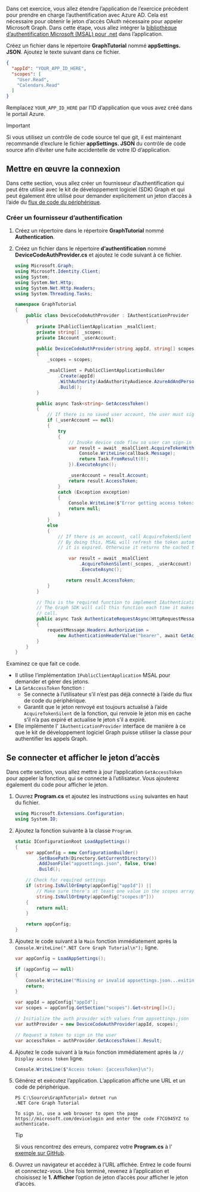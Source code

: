 <!-- markdownlint-disable MD002 MD041 -->

Dans cet exercice, vous allez étendre l’application de l’exercice précédent pour prendre en charge l’authentification avec Azure AD. Cela est nécessaire pour obtenir le jeton d’accès OAuth nécessaire pour appeler Microsoft Graph. Dans cette étape, vous allez intégrer la [bibliothèque d’authentification Microsoft (MSAL) pour .net](https://github.com/AzureAD/microsoft-authentication-library-for-dotnet) dans l’application.

Créez un fichier dans le répertoire **GraphTutorial** nommé **appSettings. JSON**. Ajoutez le texte suivant dans ce fichier.

```json
{
  "appId": "YOUR_APP_ID_HERE",
  "scopes": [
    "User.Read",
    "Calendars.Read"
  ]
}
```

Remplacez `YOUR_APP_ID_HERE` par l’ID d’application que vous avez créé dans le portail Azure.

> [!IMPORTANT]
> Si vous utilisez un contrôle de code source tel que git, il est maintenant recommandé d’exclure le fichier **appSettings. JSON** du contrôle de code source afin d’éviter une fuite accidentelle de votre ID d’application.

## <a name="implement-sign-in"></a>Mettre en œuvre la connexion

Dans cette section, vous allez créer un fournisseur d’authentification qui peut être utilisé avec le kit de développement logiciel (SDK) Graph et qui peut également être utilisé pour demander explicitement un jeton d’accès à l’aide du [flux de code du périphérique](https://docs.microsoft.com/azure/active-directory/develop/v2-oauth2-device-code).

### <a name="create-an-authentication-provider"></a>Créer un fournisseur d’authentification

1. Créez un répertoire dans le répertoire **GraphTutorial** nommé **Authentication**.
1. Créez un fichier dans le répertoire **d’authentification** nommé **DeviceCodeAuthProvider.cs** et ajoutez le code suivant à ce fichier.

    ```csharp
    using Microsoft.Graph;
    using Microsoft.Identity.Client;
    using System;
    using System.Net.Http;
    using System.Net.Http.Headers;
    using System.Threading.Tasks;

    namespace GraphTutorial
    {
        public class DeviceCodeAuthProvider : IAuthenticationProvider
        {
            private IPublicClientApplication _msalClient;
            private string[] _scopes;
            private IAccount _userAccount;

            public DeviceCodeAuthProvider(string appId, string[] scopes)
            {
                _scopes = scopes;

                _msalClient = PublicClientApplicationBuilder
                    .Create(appId)
                    .WithAuthority(AadAuthorityAudience.AzureAdAndPersonalMicrosoftAccount, true)
                    .Build();
            }

            public async Task<string> GetAccessToken()
            {
                // If there is no saved user account, the user must sign-in
                if (_userAccount == null)
                {
                    try
                    {
                        // Invoke device code flow so user can sign-in with a browser
                        var result = await _msalClient.AcquireTokenWithDeviceCode(_scopes, callback => {
                            Console.WriteLine(callback.Message);
                            return Task.FromResult(0);
                        }).ExecuteAsync();

                        _userAccount = result.Account;
                        return result.AccessToken;
                    }
                    catch (Exception exception)
                    {
                        Console.WriteLine($"Error getting access token: {exception.Message}");
                        return null;
                    }
                }
                else
                {
                    // If there is an account, call AcquireTokenSilent
                    // By doing this, MSAL will refresh the token automatically if
                    // it is expired. Otherwise it returns the cached token.

                        var result = await _msalClient
                            .AcquireTokenSilent(_scopes, _userAccount)
                            .ExecuteAsync();

                       return result.AccessToken;
                }
            }

            // This is the required function to implement IAuthenticationProvider
            // The Graph SDK will call this function each time it makes a Graph
            // call.
            public async Task AuthenticateRequestAsync(HttpRequestMessage requestMessage)
            {
                requestMessage.Headers.Authorization =
                    new AuthenticationHeaderValue("bearer", await GetAccessToken());
            }
        }
    }
    ```

Examinez ce que fait ce code.

- Il utilise l’implémentation `IPublicClientApplication` MSAL pour demander et gérer des jetons.
- La `GetAccessToken` fonction :
  - Se connecte à l’utilisateur s’il n’est pas déjà connecté à l’aide du flux de code du périphérique.
  - Garantit que le jeton renvoyé est toujours actualisé à l’aide `AcquireTokenSilent` de la fonction, qui renvoie le jeton mis en cache s’il n’a pas expiré et actualise le jeton s’il a expiré.
- Elle implémente l' `IAuthenticationProvider` interface de manière à ce que le kit de développement logiciel Graph puisse utiliser la classe pour authentifier les appels Graph.

## <a name="sign-in-and-display-the-access-token"></a>Se connecter et afficher le jeton d’accès

Dans cette section, vous allez mettre à jour l’application `GetAccessToken` pour appeler la fonction, qui se connecte à l’utilisateur. Vous ajouterez également du code pour afficher le jeton.

1. Ouvrez **Program.cs** et ajoutez les instructions `using` suivantes en haut du fichier.

    ```csharp
    using Microsoft.Extensions.Configuration;
    using System.IO;
    ```

1. Ajoutez la fonction suivante à la classe `Program`.

    ```csharp
    static IConfigurationRoot LoadAppSettings()
    {
        var appConfig = new ConfigurationBuilder()
            .SetBasePath(Directory.GetCurrentDirectory())
            .AddJsonFile("appsettings.json", false, true)
            .Build();

        // Check for required settings
        if (string.IsNullOrEmpty(appConfig["appId"]) ||
            // Make sure there's at least one value in the scopes array
            string.IsNullOrEmpty(appConfig["scopes:0"]))
        {
            return null;
        }

        return appConfig;
    }
    ```

1. Ajoutez le code suivant à la `Main` fonction immédiatement après la `Console.WriteLine(".NET Core Graph Tutorial\n");` ligne.

    ```csharp
    var appConfig = LoadAppSettings();

    if (appConfig == null)
    {
        Console.WriteLine("Missing or invalid appsettings.json...exiting");
        return;
    }

    var appId = appConfig["appId"];
    var scopes = appConfig.GetSection("scopes").Get<string[]>();

    // Initialize the auth provider with values from appsettings.json
    var authProvider = new DeviceCodeAuthProvider(appId, scopes);

    // Request a token to sign in the user
    var accessToken = authProvider.GetAccessToken().Result;
    ```

1. Ajoutez le code suivant à la `Main` fonction immédiatement après la `// Display access token` ligne.

    ```csharp
    Console.WriteLine($"Access token: {accessToken}\n");
    ```

1. Générez et exécutez l’application. L’application affiche une URL et un code de périphérique.

    ```Shell
    PS C:\Source\GraphTutorial> dotnet run
    .NET Core Graph Tutorial

    To sign in, use a web browser to open the page https://microsoft.com/devicelogin and enter the code F7CG945YZ to authenticate.
    ```

    > [!TIP]
    > Si vous rencontrez des erreurs, comparez votre **Program.cs** à l' [exemple sur GitHub](https://github.com/microsoftgraph/msgraph-training-dotnet-core/blob/master/demos/01-create-app/GraphTutorial/Program.cs).

1. Ouvrez un navigateur et accédez à l’URL affichée. Entrez le code fourni et connectez-vous. Une fois terminé, revenez à l’application et choisissez le **1. Afficher** l’option de jeton d’accès pour afficher le jeton d’accès.

